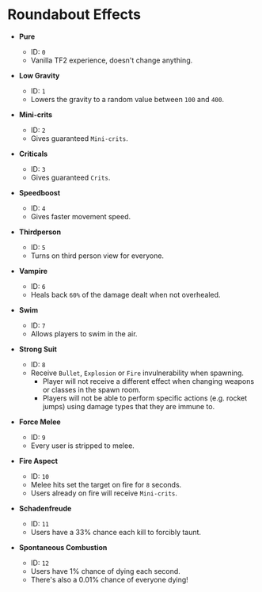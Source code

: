 # Roundabout Effects

* **Pure**<br>
     - ID: `0`
     - Vanilla TF2 experience, doesn't change anything.

* **Low Gravity**<br>
     - ID: `1`
     - Lowers the gravity to a random value between `100` and `400`.

* **Mini-crits**<br>
     - ID: `2`
     - Gives guaranteed `Mini-crits`.

* **Criticals**<br>
     - ID: `3`
     - Gives guaranteed `Crits`.

* **Speedboost**<br>
     - ID: `4`
     - Gives faster movement speed.

* **Thirdperson**<br>
     - ID: `5`
     - Turns on third person view for everyone.

* **Vampire**<br>
     - ID: `6`
     - Heals back `60%` of the damage dealt when not overhealed.

* **Swim**<br>
     - ID: `7`
     - Allows players to swim in the air.

* **Strong Suit**<br>
     - ID: `8`
     - Receive `Bullet`, `Explosion` or `Fire` invulnerability when spawning.
          - Player will not receive a different effect when changing weapons or classes in the spawn room.
          - Players will not be able to perform specific actions (e.g. rocket jumps) using damage types that they are immune to.

* **Force Melee**<br>
     - ID: `9`
     - Every user is stripped to melee.

* **Fire Aspect**<br>
     - ID: `10`
     - Melee hits set the target on fire for `8` seconds.
     - Users already on fire will receive `Mini-crits`.

* **Schadenfreude**<br>
     - ID: `11`
     - Users have a 33% chance each kill to forcibly taunt.

* **Spontaneous Combustion**<br>
     - ID: `12`
     - Users have 1% chance of dying each second.
     - There's also a 0.01% chance of everyone dying!
